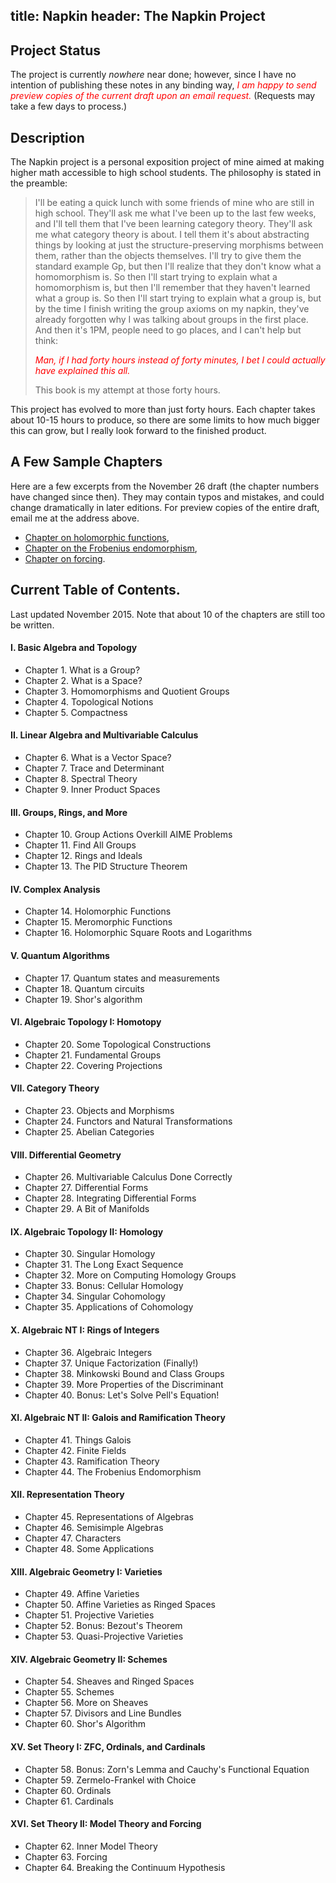 title: Napkin
header: The Napkin Project
---

## Project Status
The project is currently *nowhere* near done; however, since I have no intention
of publishing these notes in any binding way,
<span style="color:red;">*I am happy to send preview copies of the current draft
upon an email request.*</span> (Requests may take a few days to process.)

## Description
The Napkin project is a personal exposition project of mine
aimed at making higher math accessible to high school students.
The philosophy is stated in the preamble:

> I'll be eating a quick lunch with some friends of mine who are still in high school.
> They'll ask me what I've been up to the last few weeks, and I'll tell them that I've been learning category theory.
> They'll ask me what category theory is about.
> I tell them it's about abstracting things by looking at just the structure-preserving morphisms between them, rather than the objects themselves.
> I'll try to give them the standard example Gp, but then I'll realize that they don't know what a homomorphism is.
> So then I'll start trying to explain what a homomorphism is, but then I'll remember that they haven't learned what a group is.
> So then I'll start trying to explain what a group is, but by the time I finish writing the group axioms on my napkin, they've already forgotten why I was talking about groups in the first place.
> And then it's 1PM, people need to go places, and I can't help but think:
>
> *<span style="color:red;">Man, if I had forty hours instead of forty minutes, I bet I could actually have explained this all.</span>*
>
> This book is my attempt at those forty hours.

This project has evolved to more than just forty hours.
Each chapter takes about 10-15 hours to produce, so there are some limits
to how much bigger this can grow, but I really look forward to the finished product.

## A Few Sample Chapters
Here are a few excerpts from the November 26 draft
(the chapter numbers have changed since then).
They may contain typos and mistakes, and could change dramatically in later editions.
For preview copies of the entire draft, email me at the address above.

+ [Chapter on holomorphic functions](papers/napkin-sample-holomorphic.pdf),
+ [Chapter on the Frobenius endomorphism](papers/napkin-sample-frob.pdf),
+ [Chapter on forcing](papers/napkin-sample-force.pdf).

## Current Table of Contents.
Last updated November 2015.
Note that about 10 of the chapters are still too be written.

#### I. Basic Algebra and Topology
+ Chapter 1. What is a Group? 
+ Chapter 2. What is a Space? 
+ Chapter 3. Homomorphisms and Quotient Groups 
+ Chapter 4. Topological Notions 
+ Chapter 5. Compactness 
#### II. Linear Algebra and Multivariable Calculus 
+ Chapter 6. What is a Vector Space? 
+ Chapter 7. Trace and Determinant 
+ Chapter 8. Spectral Theory 
+ Chapter 9. Inner Product Spaces 
#### III. Groups, Rings, and More 
+ Chapter 10. Group Actions Overkill AIME Problems 
+ Chapter 11. Find All Groups 
+ Chapter 12. Rings and Ideals 
+ Chapter 13. The PID Structure Theorem 
#### IV. Complex Analysis 
+ Chapter 14. Holomorphic Functions 
+ Chapter 15. Meromorphic Functions 
+ Chapter 16. Holomorphic Square Roots and Logarithms 
#### V. Quantum Algorithms
+ Chapter 17. Quantum states and measurements
+ Chapter 18. Quantum circuits
+ Chapter 19. Shor's algorithm
#### VI. Algebraic Topology I: Homotopy 
+ Chapter 20. Some Topological Constructions 
+ Chapter 21. Fundamental Groups 
+ Chapter 22. Covering Projections 
#### VII. Category Theory 
+ Chapter 23. Objects and Morphisms 
+ Chapter 24. Functors and Natural Transformations 
+ Chapter 25. Abelian Categories 
#### VIII. Differential Geometry
+ Chapter 26. Multivariable Calculus Done Correctly 
+ Chapter 27. Differential Forms 
+ Chapter 28. Integrating Differential Forms 
+ Chapter 29. A Bit of Manifolds
#### IX. Algebraic Topology II: Homology 
+ Chapter 30. Singular Homology 
+ Chapter 31. The Long Exact Sequence 
+ Chapter 32. More on Computing Homology Groups 
+ Chapter 33. Bonus: Cellular Homology
+ Chapter 34. Singular Cohomology
+ Chapter 35. Applications of Cohomology
#### X. Algebraic NT I: Rings of Integers 
+ Chapter 36. Algebraic Integers 
+ Chapter 37. Unique Factorization (Finally!) 
+ Chapter 38. Minkowski Bound and Class Groups 
+ Chapter 39. More Properties of the Discriminant 
+ Chapter 40. Bonus: Let's Solve Pell's Equation! 
#### XI. Algebraic NT II: Galois and Ramification Theory 
+ Chapter 41. Things Galois 
+ Chapter 42. Finite Fields 
+ Chapter 43. Ramification Theory 
+ Chapter 44. The Frobenius Endomorphism 
#### XII. Representation Theory
+ Chapter 45. Representations of Algebras
+ Chapter 46. Semisimple Algebras
+ Chapter 47. Characters
+ Chapter 48. Some Applications
#### XIII. Algebraic Geometry I: Varieties 
+ Chapter 49. Affine Varieties 
+ Chapter 50. Affine Varieties as Ringed Spaces
+ Chapter 51. Projective Varieties 
+ Chapter 52. Bonus: Bezout's Theorem
+ Chapter 53. Quasi-Projective Varieties
#### XIV. Algebraic Geometry II: Schemes 
+ Chapter 54. Sheaves and Ringed Spaces
+ Chapter 55. Schemes
+ Chapter 56. More on Sheaves
+ Chapter 57. Divisors and Line Bundles
+ Chapter 60. Shor's Algorithm
#### XV. Set Theory I: ZFC, Ordinals, and Cardinals 
+ Chapter 58. Bonus: Zorn's Lemma and Cauchy's Functional Equation
+ Chapter 59. Zermelo-Frankel with Choice 
+ Chapter 60. Ordinals 
+ Chapter 61. Cardinals 
#### XVI. Set Theory II: Model Theory and Forcing 
+ Chapter 62. Inner Model Theory 
+ Chapter 63. Forcing 
+ Chapter 64. Breaking the Continuum Hypothesis 

